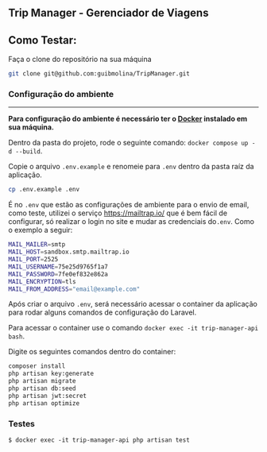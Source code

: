 ##
## Trip Manager - Gerenciador de Viagens
##
## Como Testar:

Faça o clone do repositório na sua máquina

```bash
git clone git@github.com:guibmolina/TripManager.git
```

### Configuração do ambiente
***

**Para configuração do ambiente é necessário ter o [Docker](https://docs.docker.com/desktop/) instalado em sua máquina.**

Dentro da pasta do projeto, rode o seguinte comando: `docker compose up -d --build`.

Copie o arquivo `.env.example` e renomeie para `.env` dentro da pasta raíz da aplicação.

```bash
cp .env.example .env
```
É no  `.env` que estão as configurações de ambiente para o envio de email, como teste, utilizei o serviço https://mailtrap.io/ que é bem fácil de configurar, só realizar o login no site e mudar as credenciais do`.env`. Como o exemplo a seguir:
```bash
MAIL_MAILER=smtp
MAIL_HOST=sandbox.smtp.mailtrap.io
MAIL_PORT=2525
MAIL_USERNAME=75e25d9765f1a7
MAIL_PASSWORD=7fe0ef832e862a
MAIL_ENCRYPTION=tls
MAIL_FROM_ADDRESS="email@example.com"
```


Após criar o arquivo `.env`, será necessário acessar o container da aplicação para rodar alguns comandos de configuração do Laravel.

Para acessar o container use o comando `docker exec -it trip-manager-api bash`.

Digite os seguintes comandos dentro do container:

```bash
composer install
php artisan key:generate
php artisan migrate
php artisan db:seed
php artisan jwt:secret
php artisan optimize
```

###  Testes

`$ docker exec -it trip-manager-api php artisan test `

